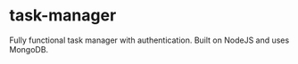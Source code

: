 # task-manager

Fully functional task manager with authentication. Built on NodeJS and uses MongoDB.
